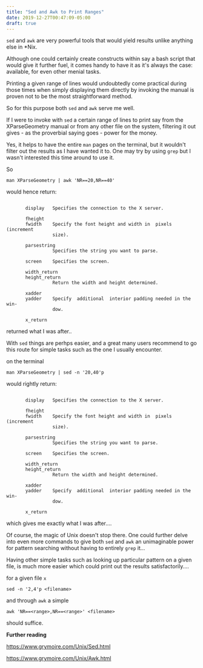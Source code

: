 ```yaml
---
title: "Sed and Awk to Print Ranges"
date: 2019-12-27T00:47:09-05:00
draft: true
---
```



`sed` and `awk` are very powerful tools that would yield results unlike anything else in *Nix.

Although one could certainly create constructs within say a bash script that would give it further fuel, it comes handy to have it as it's always the case: available,  for even other menial tasks.

Printing a given range of lines would undoubtedly come practical during those times when simply displaying them directly by invoking the manual is proven not to be the most straightforward method.

So for this purpose both `sed` and `awk` serve me well.

If I were to invoke with `sed` a certain range of lines to print say from the XParseGeometry manual or from any other file on the system, filtering it out gives - as the proverbial saying goes - power for the money.

Yes, it helps to have the entire `man` pages on the terminal, but it wouldn't filter out the results as I have wanted it to. One may try by using `grep` but I wasn't interested this time around to use it.

So

```
man XParseGeometry | awk 'NR==20,NR==40' 
```


would hence return:

```

       display   Specifies the connection to the X server.

       fheight
       fwidth    Specify the font height and width in  pixels  (increment
                 size).

       parsestring
                 Specifies the string you want to parse.

       screen    Specifies the screen.

       width_return
       height_return
                 Return the width and height determined.

       xadder
       yadder    Specify  additional  interior padding needed in the win‐
                 dow.

       x_return
```

returned what I was after..


With `sed` things are perhps easier, and a great many users recommend to go this route for simple tasks such as the one I usually encounter.

on the terminal 

```
man XParseGeometry | sed -n '20,40'p
```

would rightly return:

```

       display   Specifies the connection to the X server.

       fheight
       fwidth    Specify the font height and width in  pixels  (increment
                 size).

       parsestring
                 Specifies the string you want to parse.

       screen    Specifies the screen.

       width_return
       height_return
                 Return the width and height determined.

       xadder
       yadder    Specify  additional  interior padding needed in the win‐
                 dow.

       x_return
```

which gives me exactly what I was after....


Of course, the magic of Unix doesn't stop there. One could further delve into even more  commands to give both `sed` and `awk` an unimaginable power for pattern searching without having to entirely `grep` it...

Having other simple tasks such as looking up particular pattern on a given file, is much more easier which could print out the results satisfactorily....

for a given file `x`

```
sed -n '2,4'p <filename>
```

and through `awk` a simple

```
awk 'NR==<range>,NR==<range>' <filename>
``` 

should suffice.



**Further reading** 

https://www.grymoire.com/Unix/Sed.html

https://www.grymoire.com/Unix/Awk.html





